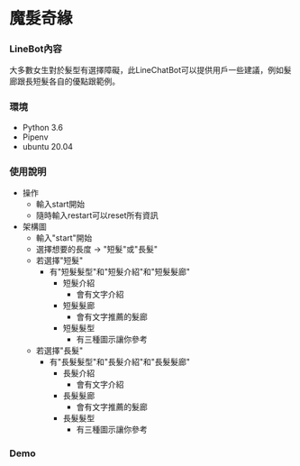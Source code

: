# 魔髮奇緣


### LineBot內容
大多數女生對於髮型有選擇障礙，此LineChatBot可以提供用戶一些建議，例如髮廊跟長短髮各自的優點跟範例。

### 環境
* Python 3.6
* Pipenv
* ubuntu 20.04

### 使用說明
* 操作
  * 輸入start開始
  * 隨時輸入restart可以reset所有資訊
* 架構圖
  * 輸入"start"開始
  * 選擇想要的長度 -> "短髮"或"長髮"
  * 若選擇"短髮"
    * 有"短髮髮型"和"短髮介紹"和"短髮髮廊"
      * 短髮介紹
        * 會有文字介紹
      * 短髮髮廊
        * 會有文字推薦的髮廊
      * 短髮髮型
        * 有三種圖示讓你參考    
  * 若選擇"長髮"
    * 有"長髮髮型"和"長髮介紹"和"長髮髮廊"
      * 長髮介紹
        * 會有文字介紹
      * 長髮髮廊
        * 會有文字推薦的髮廊
      * 長髮髮型
        * 有三種圖示讓你參考  
### Demo

